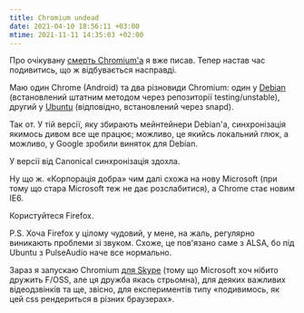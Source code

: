 ```yaml
---
title: Chromium undead
date: 2021-04-10 18:56:11 +03:00
mtime: 2021-11-11 14:35:03 +02:00
---
```


Про очікувану [смерть Chromium'а][1] я вже писав. Тепер настав час подивитись, що ж відбувається насправді.

Маю один Chrome (Android) та два різновиди Chromium: один у [Debian][2] (встановлений штатним методом через репозиторії testing/unstable), другий у [Ubuntu][3] (відповідно, встановлений через snapd).

Так от. У тій версії, яку збирають мейнтейнери Debian'а, синхронізація якимось дивом все ще працює; можливо, це якийсь локальний глюк, а можливо, у Google зробили виняток для Debian.

У версії від Canonical синхронізація здохла.

Ну що ж. «Корпорація добра» чим далі схожа на нову Microsoft (при тому що стара Microsoft теж не дає розслабитися), а Chrome стає новим IE6.

Користуйтеся Firefox.

P.S. Хоча Firefox у цілому чудовий, у мене, на жаль, регулярно виникають проблеми зі звуком. Схоже, це пов'язано саме з ALSA, бо під Ubuntu з PulseAudio наче все нормально.

Зараз я запускаю Chromium [для Skype][4] (тому що Microsoft хоч нібито дружить F/OSS, але ця дружба якась стрьомна), для деяких важливих відеодзвінків та ще, звісно, для експериментів типу «подивимось, як цей css рендериться в різних браузерах».

[1]: /2021/02/18/chromium-end.html
[2]: https://wiki.debian.org/Chromium
[3]: https://snapcraft.io/chromium
[4]: /2021/03/09/firefox-one-month.html
